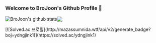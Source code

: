 ### Welcome to BroJoon's Github Profile 👋 
<img align="center" src="https://github-readme-stats.anuraghazra1.vercel.app/api?username=BroJoon&show_icons=true&include_all_commits=true&theme=material-palenight" alt="BroJoon's github stats" /><img align="center" src="https://github-readme-stats.anuraghazra1.vercel.app/api/top-langs/?username=BroJoon&layout=compact&theme=material-palenight" />
<div>
[![Solved.ac
프로필](http://mazassumnida.wtf/api/v2/generate_badge?boj=ydngjink1)](https://solved.ac/ydngjink1)
</div>
